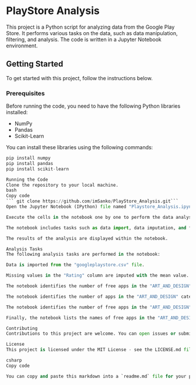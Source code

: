 # PlayStore Analysis

This project is a Python script for analyzing data from the Google Play Store. It performs various tasks on the data, such as data manipulation, filtering, and analysis. The code is written in a Jupyter Notebook environment.

## Getting Started

To get started with this project, follow the instructions below.

### Prerequisites

Before running the code, you need to have the following Python libraries installed:

- NumPy
- Pandas
- Scikit-Learn

You can install these libraries using the following commands:

```python
pip install numpy
pip install pandas
pip install scikit-learn

Running the Code
Clone the repository to your local machine.
bash
Copy code
``` git clone https://github.com/imSanko/PlayStore_Analysis.git```
Open the Jupyter Notebook (IPython) file named "Playstore_Analysis.ipynb" in a Jupyter Notebook environment.

Execute the cells in the notebook one by one to perform the data analysis tasks.

The notebook includes tasks such as data import, data imputation, and filtering apps based on categories and ratings.

The results of the analysis are displayed within the notebook.

Analysis Tasks
The following analysis tasks are performed in the notebook:

Data is imported from the "googleplaystore.csv" file.

Missing values in the "Rating" column are imputed with the mean value.

The notebook identifies the number of free apps in the "ART_AND_DESIGN" category.

The notebook identifies the number of apps in the "ART_AND_DESIGN" category with a rating greater than 4.5.

The notebook identifies the number of free apps in the "ART_AND_DESIGN" category with a rating greater than 4.5.

Finally, the notebook lists the names of free apps in the "ART_AND_DESIGN" category with a rating greater than 4.5.

Contributing
Contributions to this project are welcome. You can open issues or submit pull requests if you have any improvements or suggestions.

License
This project is licensed under the MIT License - see the LICENSE.md file for details.

csharp
Copy code

You can copy and paste this markdown into a `readme.md` file for your project. Feel free to modify it as needed.
